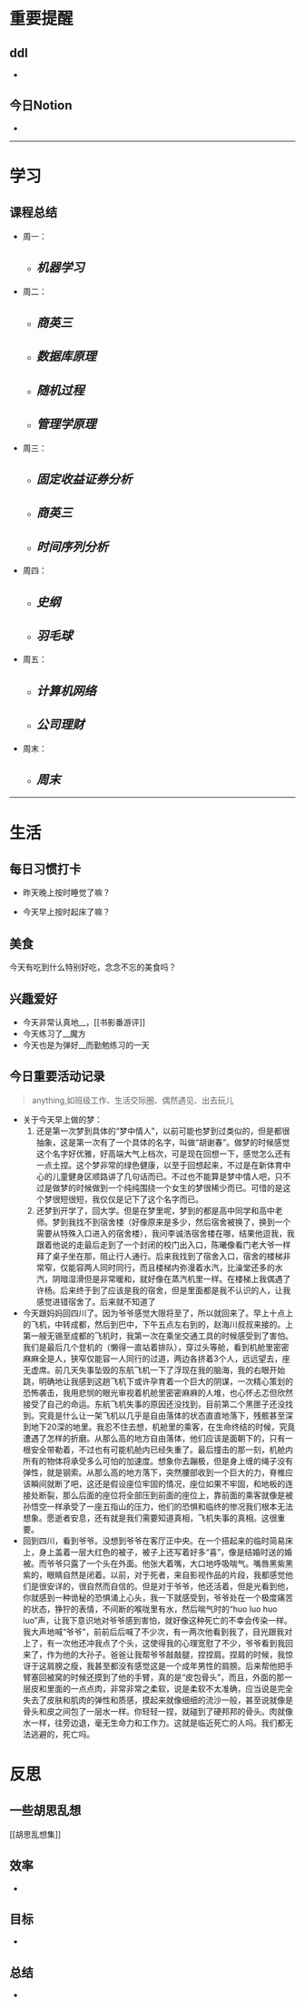 # 重要提醒
## ddl
- 
## 今日Notion
- 
---
# 学习
## 课程总结
- 周一：
	- ***机器学习***
		- 
- 周二：
	- ***商英三***
		- 
	- ***数据库原理***
		- 
	- ***随机过程***
		- 
	- ***管理学原理***
		- 
- 周三：
	- ***固定收益证券分析***
		- 
	- ***商英三***
		- 
	- ***时间序列分析***
		- 
- 周四：
	- ***史纲***
		- 
	- ***羽毛球***
		- 
- 周五：
	- ***计算机网络***
		- 
	- ***公司理财***
		- 
- 周末：
	- ***周末***
		- 
---
# 生活
## 每日习惯打卡
- 昨天晚上按时睡觉了嘛？
>
- 今天早上按时起床了嘛？
>
## 美食
今天有吃到什么特别好吃，念念不忘的美食吗？
## 兴趣爱好
- 今天非常认真地__，[[书影番游评]]
- 今天练习了__魔方
- 今天也是为弹好__而勤勉练习的一天
## 今日重要活动记录
>anything,如班级工作、生活交际圈、偶然遇见、出去玩儿
- 关于今天早上做的梦：
	1. 还是第一次梦到具体的“梦中情人”，以前可能也梦到过类似的，但是都很抽象，这是第一次有了一个具体的名字，叫做“胡谢春”。做梦的时候感觉这个名字好优雅，好高端大气上档次，可是现在回想一下，感觉怎么还有一点土捏。这个梦非常的绿色健康，以至于回想起来，不过是在新体育中心的儿童健身区顺路讲了几句话而已。不过也不能算是梦中情人吧，只不过是做梦的时候做到一个纯纯围绕一个女生的梦很稀少而已。可惜的是这个梦很短很短，我仅仅是记下了这个名字而已。
	2. 还梦到开学了，回大学。但是在梦里呢，梦到的都是高中同学和高中老师。梦到我找不到宿舍楼（好像原来是多少，然后宿舍被换了，换到一个需要从特殊入口进入的宿舍楼），我问李诚浩宿舍楼在哪，结果他逗我，我跟着他说的走最后走到了一个封闭的校门出入口，陈曦像看门老大爷一样拜了桌子坐在那，阻止行人通行。后来我找到了宿舍入口，宿舍的楼梯非常窄，仅能容两人同时同行，而且楼梯内弥漫着水汽，比澡堂还多的水汽，阴暗湿滑但是非常暖和，就好像在蒸汽机里一样。在楼梯上我偶遇了许杨。后来终于到了应该是我的宿舍，但是里面都是我不认识的人，让我感觉进错宿舍了。后来就不知道了
- 今天跟妈妈回四川了。因为爷爷感觉大限将至了，所以就回来了。早上十点上的飞机，中转成都，然后到巴中，下午五点左右到的，赵海川叔叔来接的。上第一艘无锡至成都的飞机时，我第一次在乘坐交通工具的时候感受到了害怕。我们是最后几个登机的（懒得一直站着排队），穿过头等舱，看到机舱里密密麻麻全是人，狭窄仅能容一人同行的过道，两边各挤着3个人，远远望去，座无虚席。前几天失事坠毁的东航飞机一下了浮现在我的脑海，我的右眼开始跳，明确地让我感到这趟飞机下或许孕育着一个巨大的阴谋，一次精心策划的恐怖袭击，我用悲悯的眼光审视着机舱里密密麻麻的人堆，也心怀忐忑但欣然接受了自己的命运。东航飞机失事的原因还没找到，目前第二个黑匣子还没找到。究竟是什么让一架飞机以几乎是自由落体的状态直直地落下，残骸甚至深到地下20深的地里。我忍不住去想，机舱里的乘客，在生命终结的时候，究竟遭遇了怎样的折磨。从那么高的地方自由落体，他们应该是面朝下的，只有一根安全带勒着，不过也有可能机舱内已经失重了。最后撞击的那一刻，机舱内所有的物体将承受多么可怕的加速度。想象你去蹦极，但是身上缠的绳子没有弹性，就是钢索。从那么高的地方落下，突然腰部收到一个巨大的力，脊椎应该瞬间就断了吧，这还是假设座位牢固的情况，座位如果不牢固，和地板的连接处断裂，那么后面的座位将全部压到前面的座位上，靠前面的乘客就像是被孙悟空一样承受了一座五指山的压力，他们的恐惧和临终的惨况我们根本无法想象。愿逝者安息，还有就是我们需要知道真相，飞机失事的真相。这很重要。
- 回到四川，看到爷爷。没想到爷爷在客厅正中央。在一个搭起来的临时简易床上，身上盖着一层大红色的被子，被子上还写着好多“喜”，像是结婚时送的婚被。而爷爷只露了一个头在外面。他张大着嘴，大口地呼吸喘气。嘴唇黑紫黑紫的，眼睛自然是闭着。以前，对于死者，来自影视作品的片段，我都感觉他们是很安详的，很自然而自信的。但是对于爷爷，他还活着，但是光看到他，你就感到一种诡秘的恐惧涌上心头，我一下就感受到，爷爷处在一个极度痛苦的状态，狰狞的表情，不间断的喉咙里有水，然后喘气时的“huo luo huo luo”声，让我下意识地对爷爷感到害怕，就好像这种死亡的不幸会传染一样。我大声地喊“爷爷”，前前后后喊了不少次，有一两次他看到我了，目光跟我对上了，有一次他还冲我点了个头，这使得我的心理宽慰了不少，爷爷看到我回来了，作为他的大孙子。爸爸让我帮爷爷敲敲腿，捏捏肩。捏肩的时候，我惊讶于这肩膀之瘦，我甚至都没有感觉这是一个成年男性的肩膀。后来帮他把手臂塞回被窝的时候还摸到了他的手臂，真的是“皮包骨头”，而且，外面的那一层皮和里面的一点点肉，非常非常之柔软，说是柔软不太准确，应当说是完全失去了皮肤和肌肉的弹性和质感，摸起来就像细细的流沙一般，甚至说就像是骨头和皮之间包了一层水一样。你轻轻一捏，就碰到了硬邦邦的骨头。肉就像水一样，往旁边退，毫无生命力和工作力。这就是临近死亡的人吗。我们都无法逃避的，死亡吗。
# 反思
## 一些胡思乱想
[[胡思乱想集]]
## 效率
- 
## 目标
- 
## 总结
- 